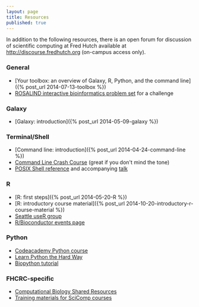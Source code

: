 ```yaml
---
layout: page
title: Resources
published: true
---
```



In addition to the following resources, there is an open forum for discussion of scientific computing at Fred Hutch available at <http://discourse.fredhutch.org> (on-campus access only).

### General

* [Your toolbox: an overview of Galaxy, R, Python, and the command line]({% post_url 2014-07-13-toolbox %})
* [ROSALIND interactive bioinformatics problem set](http://rosalind.info/) for a challenge


### Galaxy
* [Galaxy: introduction]({% post_url 2014-05-09-galaxy %})


### Terminal/Shell

* [Command line: introduction]({% post_url 2014-04-24-command-line %})
* [Command Line Crash Course](http://cli.learncodethehardway.org/book/) (great if you don't mind the tone)
* [POSIX Shell reference](http://shellhaters.heroku.com/posix) and accompanying [talk](http://shellhaters.heroku.com/)


### R

* [R: first steps]({% post_url 2014-05-20-R %})
* [R: introductory course material]({% post_url 2014-10-20-introductory-r-course-material %})
* [Seattle useR group](http://www.meetup.com/Seattle-useR/)
* [R/Bioconductor events page](http://www.bioconductor.org/help/events/)


### Python

* [Codeacademy Python course](http://www.codecademy.com/tracks/python)
* [Learn Python the Hard Way](http://learnpythonthehardway.org/book/)
* [Biopython tutorial](http://biopython.org/DIST/docs/tutorial/Tutorial.html)


### FHCRC-specific

* [Computational Biology Shared Resources](http://sharedresources.fhcrc.org/core-facilities/computational-biology)
* [Training materials for SciComp courses](https://teams.fhcrc.org/sites/citwiki/SciComp/Training%20Materials/Forms/AllItems.aspx)
